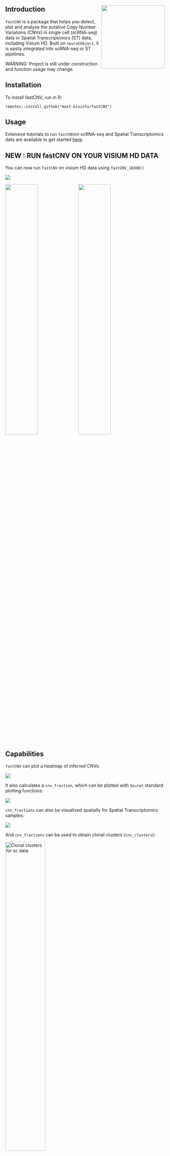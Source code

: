 
## Introduction <img src = "https://must-bioinfo.github.io/fastCNV/articles/logo.png" align = "right" width = "200">

`fastCNV` is a package that helps you detect, plot and analyse the putative Copy Number Variations (CNVs) in single cell (scRNA-seq) data or Spatial Transcriptomics (ST) data, including Visium HD. Built on `SeuratObject`, it is easily integrated into scRNA-seq or ST pipelines. 

*WARNING:* Project is still under construction and function usage may change.

## Installation

To install fastCNV, run in R:

```         
remotes::install_github("must-bioinfo/fastCNV")
```

## Usage

Extensive tutorials to run `fastCNV`on scRNA-seq and Spatial Transcriptomics data are available to get started [here](https://must-bioinfo.github.io/fastCNV/articles/index.html).


## NEW : RUN fastCNV ON YOUR VISIUM HD DATA

You can now run `fastCNV` on visium HD data using `fastCNV_10XHD()`

![](https://must-bioinfo.github.io/fastCNV/articles/fastCNV_HD_files/figure-html/cnvheatmapt_clusters-1.png)


<img src="https://must-bioinfo.github.io/fastCNV/articles/fastCNV_HD_files/figure-html/plot_cnv_clusters-1.png" width="45%"> <img src="https://must-bioinfo.github.io/fastCNV/articles/fastCNV_HD_files/figure-html/tree_cnv-1.png" width="45%">


## Capabilities

`fastCNV` can plot a heatmap of inferred CNVs: 

![](https://must-bioinfo.github.io/fastCNV/articles/fastCNV_sc_files/figure-html/heatmap_sc.png)

It also calculates a `cnv_fraction`, which can be plotted with `Seurat` standard plotting functions:

![](https://must-bioinfo.github.io/fastCNV/articles/fastCNV_sc_files/figure-html/plot_cnv_umap-1.png)

`cnv_fractions` can also be visualized spatially for Spatial Transcriptomics samples:

![](https://must-bioinfo.github.io/fastCNV/articles/fastCNV_ST_files/figure-html/plot_cnv_fraction-1.png )

And `cnv_fractions` can be used to obtain clonal clusters (`cnv_clusters`):

<img src="https://must-bioinfo.github.io/fastCNV/articles/fastCNV_sc_files/figure-html/plot_cnv_clusters-1.png" alt="Clonal clusters for sc data" width="50%">

It also builds a subclonality tree based on the CNV clusters: 

<img src="https://must-bioinfo.github.io/fastCNV/articles/fastCNV_sc_files/figure-html/tree_cnv-1.png" alt="Subclonality tree" width="500">

